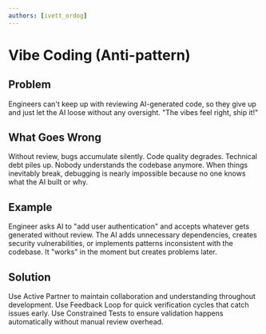 ```yaml
---
authors: [ivett_ordog]
---
```


# Vibe Coding (Anti-pattern)

## Problem
Engineers can't keep up with reviewing AI-generated code, so they give up and just let the AI loose without any oversight. "The vibes feel right, ship it!"

## What Goes Wrong
Without review, bugs accumulate silently. Code quality degrades. Technical debt piles up. Nobody understands the codebase anymore. When things inevitably break, debugging is nearly impossible because no one knows what the AI built or why.

## Example
Engineer asks AI to "add user authentication" and accepts whatever gets generated without review. The AI adds unnecessary dependencies, creates security vulnerabilities, or implements patterns inconsistent with the codebase. It "works" in the moment but creates problems later.

## Solution
Use Active Partner to maintain collaboration and understanding throughout development. Use Feedback Loop for quick verification cycles that catch issues early. Use Constrained Tests to ensure validation happens automatically without manual review overhead.
